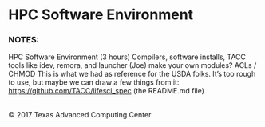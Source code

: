# HPC Software Environment

### NOTES:

HPC Software Environment (3 hours)
Compilers, software installs, TACC tools like idev, remora, and launcher  (Joe)
make your own modules? ACLs / CHMOD
This is what we had as reference for the USDA folks.  It’s too rough to use, but maybe we can draw a few things from it: https://github.com/TACC/lifesci_spec (the README.md file)


<br>
&copy; 2017 Texas Advanced Computing Center



